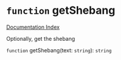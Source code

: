# `function` getShebang

[Documentation Index](../README.md)

Optionally, get the shebang

`function` getShebang(text: `string`): `string`